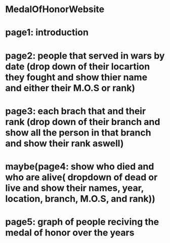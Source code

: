 # MedalOfHonorWebsite
# page1: introduction
# page2: people that served in wars by date (drop down of their locartion they fought and show thier name and either their M.O.S or rank)
# page3: each brach that and their rank (drop down of their branch and show all the person in that branch and show their rank aswell)
# maybe(page4: show who died and who are alive( dropdown of dead or live and show their names, year, location, branch, M.O.S, and rank))
# page5: graph of people reciving the medal of honor over the years
